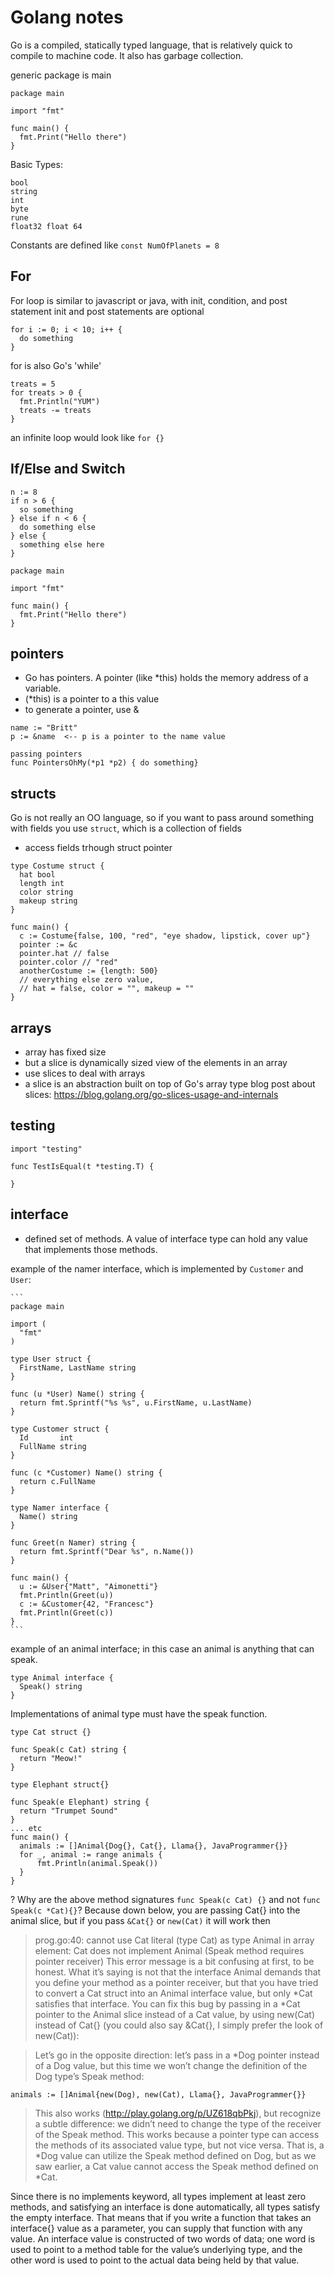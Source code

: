 # Golang notes


Go is a compiled, statically typed language, that is relatively quick to compile to machine code. It also has garbage collection.


generic package is main

```
package main

import "fmt"

func main() {
  fmt.Print("Hello there")
}
```

Basic Types:
```
bool
string
int
byte
rune
float32 float 64
```

Constants are defined like `const NumOfPlanets = 8`

## For
For loop is similar to javascript or java, with init, condition, and post statement
init and post statements are optional

```
for i := 0; i < 10; i++ {
  do something
}
```

for is also Go's 'while'

```
treats = 5
for treats > 0 {
  fmt.Println("YUM")
  treats -= treats
}
```
an infinite loop would look like `for {}`

## If/Else and Switch

```
n := 8
if n > 6 {
  so something
} else if n < 6 {
  do something else
} else {
  something else here
}
```

```
package main

import "fmt"

func main() {
  fmt.Print("Hello there")
}
```

## pointers


* Go has pointers. A pointer (like *this) holds the memory address of a variable.
* (*this) is a pointer to a this value
* to generate a pointer, use &

```
name := "Britt"
p := &name  <-- p is a pointer to the name value

passing pointers
func PointersOhMy(*p1 *p2) { do something}
```


## structs

Go is not really an OO language, so if you want to pass around
something with fields you use `struct`, which is a collection of fields

* access fields trhough struct pointer

```
type Costume struct {
  hat bool
  length int
  color string
  makeup string
}

func main() {
  c := Costume{false, 100, "red", "eye shadow, lipstick, cover up"}
  pointer := &c
  pointer.hat // false
  pointer.color // "red"
  anotherCostume := {length: 500}
  // everything else zero value,
  // hat = false, color = "", makeup = ""
}
```

## arrays

* array has fixed size
* but a slice is dynamically sized view of the elements in an array
* use slices to deal with arrays
* a slice is an abstraction built on top of Go's array type
blog post about slices: https://blog.golang.org/go-slices-usage-and-internals

## testing

```
import "testing"

func TestIsEqual(t *testing.T) {

}
```

## interface

* defined set of methods. A value of interface type can hold any value that implements those methods.

example of the namer interface, which is implemented by `Customer` and `User`:

    ```
    package main

    import (
      "fmt"
    )

    type User struct {
      FirstName, LastName string
    }

    func (u *User) Name() string {
      return fmt.Sprintf("%s %s", u.FirstName, u.LastName)
    }

    type Customer struct {
      Id       int
      FullName string
    }

    func (c *Customer) Name() string {
      return c.FullName
    }

    type Namer interface {
      Name() string
    }

    func Greet(n Namer) string {
      return fmt.Sprintf("Dear %s", n.Name())
    }

    func main() {
      u := &User{"Matt", "Aimonetti"}
      fmt.Println(Greet(u))
      c := &Customer{42, "Francesc"}
      fmt.Println(Greet(c))
    }
    ```

example of an animal interface; in this case an animal is anything that can speak.

  ```
  type Animal interface {
    Speak() string
  }
  ```

Implementations of animal type must have the speak function.
  ```
  type Cat struct {}

  func Speak(c Cat) string {
    return "Meow!"
  }

  type Elephant struct{}

  func Speak(e Elephant) string {
    return "Trumpet Sound"
  }
  ... etc
  func main() {
    animals := []Animal{Dog{}, Cat{}, Llama{}, JavaProgrammer{}}
    for _, animal := range animals {
        fmt.Println(animal.Speak())
    }
}
  ```

? Why are the above method signatures `func Speak(c Cat) {}` and not `func Speak(c *Cat){}`?
Because down below, you are passing Cat{} into the animal slice, but if you pass `&Cat{}` or `new(Cat)` it will work then

> prog.go:40: cannot use Cat literal (type Cat) as type Animal in array element:
>    Cat does not implement Animal (Speak method requires pointer receiver)
> This error message is a bit confusing at first, to be honest. What it’s saying is not that the interface Animal demands that you define your method as a pointer receiver, but that you have tried to convert a Cat struct into an Animal interface value, but only *Cat satisfies that interface. You can fix this bug by passing in a *Cat pointer to the Animal slice instead of a Cat value, by using new(Cat) instead of Cat{} (you could also say &Cat{}, I simply prefer the look of new(Cat)):

> Let’s go in the opposite direction: let’s pass in a *Dog pointer instead of a Dog value, but this time we won’t change the definition of the Dog type’s Speak method:

`animals := []Animal{new(Dog), new(Cat), Llama{}, JavaProgrammer{}}`
> This also works (http://play.golang.org/p/UZ618qbPkj), but recognize a subtle difference:  we didn’t need to change the type of the receiver of the Speak method. This works because a pointer type can access the methods of its associated value type, but not vice versa. That is, a *Dog value can utilize the Speak method defined on Dog, but as we saw earlier, a Cat value cannot access the Speak method defined on *Cat.





Since there is no implements keyword, all types implement at least zero methods, and satisfying an interface is done automatically, all types satisfy the empty interface.
That means that if you write a function that takes an interface{} value as a parameter, you can supply that function with any value.
An interface value is constructed of two words of data; one word is used to point to a method table for the value’s underlying type,
and the other word is used to point to the actual data being held by that value.